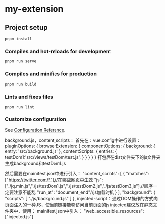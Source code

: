 # my-extension

## Project setup
```
pnpm install
```

### Compiles and hot-reloads for development
```
pnpm run serve
```

### Compiles and minifies for production
```
pnpm run build
```

### Lints and fixes files
```
pnpm run lint
```

### Customize configuration
See [Configuration Reference](https://cli.vuejs.org/config/).

background.js，content_scripts：
首先在：vue.config中进行设置：
pluginOptions: {
    browserExtension: {
      componentOptions: {
        background: {
          entry: 'src/background.js'
        },
        contentScripts: {
          entries: {
            testDom1:'src/views/testDom/test.js',
          }
        }
      }
    }
  }
打包后在dist文件夹下的js文件夹生成background和testDom1.js

然后需要在mainifest.json中进行引入：
"content_scripts": [
    {
      "matches": ["https://twitter.com/*"],//在哪些网页中生效
      "js": ["./jq.min.js","./js/testDom1.js","./js/testDom2.js","./js/testDom3.js"],//顺序一定要注意不能乱
      "run_at": "document_end"//js加载时机
    }
  ],
  "background": {
    "scripts": [
      "./js/background.js"
    ]
  },
injected-script：
通过DOM操作的方式向页面注入的一种JS，使当前链接能够访问当前页面的js
injected建议放在静态文件夹中，使用：
mainifest.json中引入：
   "web_accessible_resources":["injected.js"]